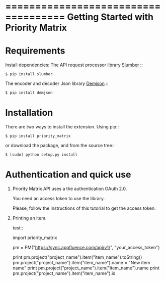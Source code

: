 ====================================
Getting Started with Priority Matrix
====================================


Requirements
============
Install dependencies:
The API request processor library [Slumber](http://slumber.readthedocs.org/en/v0.6.0/) ::

  `$ pip install slumber`


The encoder and decoder Json library [Demjson](https://pypi.python.org/pypi/demjson) ::

 `$ pip install demjson`



Installation
============

There are two ways to install the extension.
Using pip::

  `$ pip install priority_matrix`

or download the package, and from the source tree::

  `$ [sudo] python setup.py install`

Authentication and quick use
===============

1. Priority Matrix API uses a the authentication  OAuth 2.0.

   You need an access token to use the library.

   Please, follow the instructions of this tutorial to get the access token.

2. Printing an item.

   test::

     import priority_matrix

     pm = PM("https://sync.appfluence.com/api/v1/", "your_access_token")

     print pm.project("project_name").item("item_name").toString()
     pm.project("project_name").item("item_name").name = "New item name"
     print pm.project("project_name").item("item_name").name
     print pm.project("project_name").item("item_name").id
